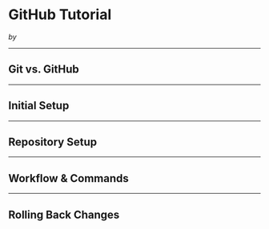 # GitHub Tutorial

_by <GillespieSeshimey>_

---
## Git vs. GitHub



---
## Initial Setup



---
## Repository Setup



---
## Workflow & Commands



---
## Rolling Back Changes